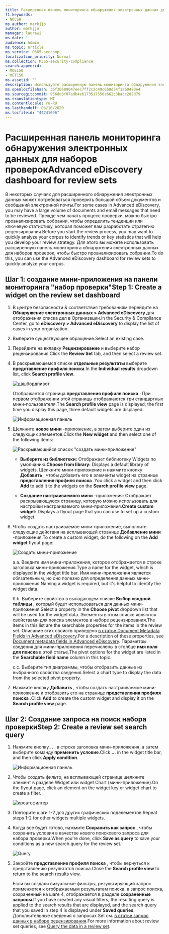 ```yaml
---
title: Расширенная панель мониторинга обнаружения электронных данных для наборов проверок
f1.keywords:
- NOCSH
ms.author: markjjo
author: markjjo
manager: laurawi
ms.date: ''
audience: Admin
ms.topic: article
ms.service: O365-seccomp
localization_priority: Normal
ms.collection: M365-security-compliance
search.appverid:
- MOE150
- MET150
ms.assetid: ''
description: Используйте расширенную панель мониторинга обнаружения электронных данных для наборов проверок, чтобы быстро проанализировать собрании, чтобы определить тенденции или ключевую статистику, которая поможет вам разработать стратегию рецензирования.
ms.openlocfilehash: 36f30689047eec7ff2c2c49c6b0d54f1a60470e4
ms.sourcegitcommit: 956dd3f87adb4e6173517550a662c3bacc2d2d79
ms.translationtype: MT
ms.contentlocale: ru-RU
ms.lasthandoff: 06/16/2020
ms.locfileid: "44741696"
---
```

# <a name="advanced-ediscovery-dashboard-for-review-sets"></a><span data-ttu-id="c8c81-103">Расширенная панель мониторинга обнаружения электронных данных для наборов проверок</span><span class="sxs-lookup"><span data-stu-id="c8c81-103">Advanced eDiscovery dashboard for review sets</span></span>

<span data-ttu-id="c8c81-104">В некоторых случаях для расширенного обнаружения электронных данных может потребоваться проверить большой объем документов и сообщений электронной почты.</span><span class="sxs-lookup"><span data-stu-id="c8c81-104">For some cases in Advanced eDiscovery, you may have a large volume of documents and email messages that need to be reviewed.</span></span> <span data-ttu-id="c8c81-105">Прежде чем начать процесс проверки, можно быстро проанализировать собрании, чтобы определить тенденции или ключевую статистику, которая поможет вам разработать стратегию рецензирования.</span><span class="sxs-lookup"><span data-stu-id="c8c81-105">Before you start the review process, you may want to quickly analyze your corpus to identify trends or key statistics that will help you develop your review strategy.</span></span> <span data-ttu-id="c8c81-106">Для этого вы можете использовать расширенную панель мониторинга обнаружения электронных данных для наборов проверок, чтобы быстро проанализировать собрании.</span><span class="sxs-lookup"><span data-stu-id="c8c81-106">To do this, you can use the Advanced eDiscovery dashboard for review sets to quickly analyze your corpus.</span></span>

## <a name="step-1-create-a-widget-on-the-review-set-dashboard"></a><span data-ttu-id="c8c81-107">Шаг 1: создание мини-приложения на панели мониторинга "набор проверки"</span><span class="sxs-lookup"><span data-stu-id="c8c81-107">Step 1: Create a widget on the review set dashboard</span></span>

1. <span data-ttu-id="c8c81-108">В центре безопасности & соответствия требованиям перейдите на **Обнаружение электронных данных > Advanced eDiscovery** для отображения списка дел в Организации.</span><span class="sxs-lookup"><span data-stu-id="c8c81-108">In the Security & Compliance Center, go to **eDiscovery > Advanced eDiscovery** to display the list of cases in your organization.</span></span>
  
2. <span data-ttu-id="c8c81-109">Выберите существующее обращение.</span><span class="sxs-lookup"><span data-stu-id="c8c81-109">Select an existing case.</span></span>
  
3. <span data-ttu-id="c8c81-110">Перейдите на вкладку **Рецензирование** и выберите набор рецензирования.</span><span class="sxs-lookup"><span data-stu-id="c8c81-110">Click the **Review Set** tab, and then select a review set.</span></span>
  
4. <span data-ttu-id="c8c81-111">В раскрывающемся списке **отдельные результаты** выберите **представление профиля поиска**.</span><span class="sxs-lookup"><span data-stu-id="c8c81-111">In the **Individual results** dropdown list, click **Search profile view**.</span></span> 

   ![дашбордпивот](../media/dashboardpivot.png)

   <span data-ttu-id="c8c81-113">Отображается страница **представления профиля поиска** ; При первом отображении этой страницы отображаются три стандартных мини-пользователя.</span><span class="sxs-lookup"><span data-stu-id="c8c81-113">The **Search profile view** page is displayed; the first time you display this page, three default widgets are displayed.</span></span>

   ![Информационная панель](../media/dashboardonly.png)
  
5. <span data-ttu-id="c8c81-115">Щелкните **новое мини** -приложение, а затем выберите один из следующих элементов:</span><span class="sxs-lookup"><span data-stu-id="c8c81-115">Click the **New  widget** and then select one of the following items:</span></span>

   ![Раскрывающийся список "создать мини-приложение"](../media/NewWidgetDropdownBox.png)

   - <span data-ttu-id="c8c81-117">**Выберите из библиотеки:** Отображает библиотеку Widgets по умолчанию.</span><span class="sxs-lookup"><span data-stu-id="c8c81-117">**Choose from library:** Displays a default library of widgets.</span></span> <span data-ttu-id="c8c81-118">Щелкните мини-приложение и нажмите кнопку **Добавить** , чтобы добавить его в элементы widget на странице **представления профиля поиска** .</span><span class="sxs-lookup"><span data-stu-id="c8c81-118">You click a widget and then click **Add** to add it to the widgets on the **Search profile view** page.</span></span>
  
   - <span data-ttu-id="c8c81-119">**Создание настраиваемого мини** -приложения: Отображает раскрывающуюся страницу, которую можно использовать для настройки настраиваемого мини-приложения.</span><span class="sxs-lookup"><span data-stu-id="c8c81-119">**Create custom widget:** Displays a flyout page that you can use to set up a custom widget.</span></span> 

6. <span data-ttu-id="c8c81-120">Чтобы создать настраиваемое мини-приложение, выполните следующие действия на всплывающей странице **Добавление мини** -приложения:</span><span class="sxs-lookup"><span data-stu-id="c8c81-120">To create a custom widget, do the following on the **Add widget** flyout page:</span></span>

   ![Создать мини-приложение](../media/addwidget.png)

    <span data-ttu-id="c8c81-122">а.</span><span class="sxs-lookup"><span data-stu-id="c8c81-122">a.</span></span> <span data-ttu-id="c8c81-123">Введите имя мини-приложения, которое отображается в строке заголовка мини-приложения.</span><span class="sxs-lookup"><span data-stu-id="c8c81-123">Type a name for the widget, which is displayed in the widget title bar.</span></span> <span data-ttu-id="c8c81-124">Имя мини-приложения является обязательным, но оно полезно для определения данных мини-приложения.</span><span class="sxs-lookup"><span data-stu-id="c8c81-124">Naming a widget is required, but it's helpful to identify the widget data.</span></span>

    <span data-ttu-id="c8c81-125">б.</span><span class="sxs-lookup"><span data-stu-id="c8c81-125">b.</span></span> <span data-ttu-id="c8c81-126">Выберите свойство в выпадающем списке **Выбор сводной таблицы** , который будет использоваться для данных мини-приложения.</span><span class="sxs-lookup"><span data-stu-id="c8c81-126">Select a property in the **Choose pivot** dropdown list that will be used for the widget data.</span></span> <span data-ttu-id="c8c81-127">Элементы в этом списке являются свойствами для поиска элементов в наборе рецензирования.</span><span class="sxs-lookup"><span data-stu-id="c8c81-127">The items in this list are the searchable properties for the items in the review set.</span></span> <span data-ttu-id="c8c81-128">Описание этих свойств приведено [в статье Document Metadata Fields in Advanced eDiscovery](document-metadata-fields-in-Advanced-eDiscovery.md).</span><span class="sxs-lookup"><span data-stu-id="c8c81-128">For a description of these properties, see [Document metadata fields in Advanced eDiscovery](document-metadata-fields-in-Advanced-eDiscovery.md).</span></span> <span data-ttu-id="c8c81-129">Параметры сведения для мини-приложения перечислены в столбце **имя поля для поиска** в этой статье.</span><span class="sxs-lookup"><span data-stu-id="c8c81-129">The pivot options for the widget are listed in the **Searchable field name** column in this topic.</span></span>

    <span data-ttu-id="c8c81-130">c.</span><span class="sxs-lookup"><span data-stu-id="c8c81-130">c.</span></span> <span data-ttu-id="c8c81-131">Выберите тип диаграммы, чтобы отобразить данные из выбранного свойства сведения.</span><span class="sxs-lookup"><span data-stu-id="c8c81-131">Select a chart type to display the data from the selected pivot property.</span></span>

  6. <span data-ttu-id="c8c81-132">Нажмите кнопку **Добавить** , чтобы создать настраиваемое мини-приложение и отобразить его на странице **представления профиля поиска** .</span><span class="sxs-lookup"><span data-stu-id="c8c81-132">Click **Add** to create the custom widget and display it on the **Search profile view** page.</span></span>

## <a name="step-2-create-a-review-set-search-query"></a><span data-ttu-id="c8c81-133">Шаг 2: Создание запроса на поиск набора проверки</span><span class="sxs-lookup"><span data-stu-id="c8c81-133">Step 2: Create a review set search query</span></span>

1. <span data-ttu-id="c8c81-134">Нажмите кнопку **..** . в строке заголовка мини-приложения, а затем выберите команду **применить условие**.</span><span class="sxs-lookup"><span data-stu-id="c8c81-134">Click **...** in the widget title bar, and then click **Apply condition**.</span></span>

   ![Информационная панель](../media/searchprofilehome.png)

2. <span data-ttu-id="c8c81-136">Чтобы создать фильтр, на всплывающей странице щелкните элемент в разделе Widget или widget Chart (мини-приложение).</span><span class="sxs-lookup"><span data-stu-id="c8c81-136">On the flyout page, click an element on the widget key or widget chart to create a filter.</span></span>

   ![креатефилтер](../media/applyconditionfilter.png)

3. <span data-ttu-id="c8c81-138">Повторите шаги 1-2 для других графических подэлементов.</span><span class="sxs-lookup"><span data-stu-id="c8c81-138">Repeat steps 1-2 for other widgets multiple widgets.</span></span> 

4. <span data-ttu-id="c8c81-139">Когда все будет готово, нажмите **Сохранить как запрос** , чтобы сохранить условия в качестве нового поискового запроса для набора проверки.</span><span class="sxs-lookup"><span data-stu-id="c8c81-139">When you're done, click **Save as query** to save your conditions as a new search query for the review set.</span></span>

   ![Query](../media/savequery.png)

5. <span data-ttu-id="c8c81-141">Закройте **представление профиля поиска** , чтобы вернуться к представлению результатов поиска.</span><span class="sxs-lookup"><span data-stu-id="c8c81-141">Close the **Search profile view** to return to the search results view.</span></span>

   <span data-ttu-id="c8c81-142">Если вы создали визуальные фильтры, результирующий запрос применяется к отображаемым результатам поиска, а запрос поиска, сохраненный на шаге 4, отображается в разделе **сохраненные запросы**.</span><span class="sxs-lookup"><span data-stu-id="c8c81-142">If you have created any visual filters, the resulting query is applied to the search results that are displayed, and the search query that you saved in step 4 is displayed under **Saved queries**.</span></span> <span data-ttu-id="c8c81-143">Дополнительные сведения о запросах Set см. [в статье запрос данных в наборе рецензирования](review-set-search.md).</span><span class="sxs-lookup"><span data-stu-id="c8c81-143">For more information about review set queries, see [Query the data in a review set](review-set-search.md).</span></span>
